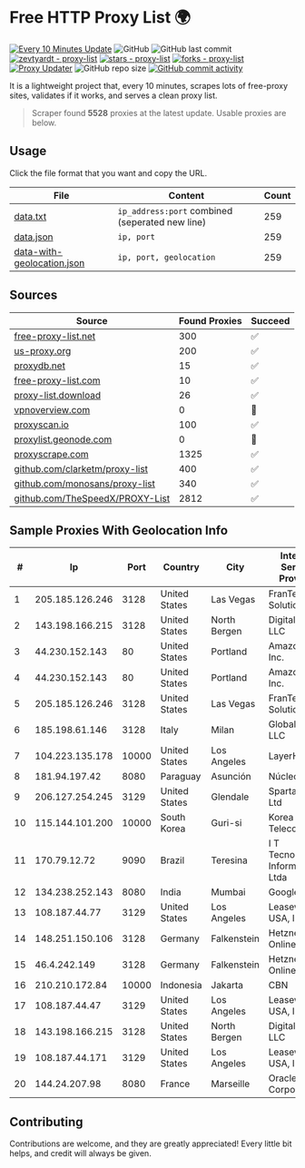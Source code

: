 
# Free HTTP Proxy List 🌍

[![Every 10 Minutes Update](https://github.com/mertguvencli/http-proxy-list/actions/workflows/main.yml/badge.svg?branch=main)](https://github.com/mertguvencli/http-proxy-list/actions/workflows/main.yml)
![GitHub](https://img.shields.io/github/license/mertguvencli/http-proxy-list)
![GitHub last commit](https://img.shields.io/github/last-commit/mertguvencli/http-proxy-list)
[![zevtyardt - proxy-list](https://img.shields.io/static/v1?label=zevtyardt&message=proxy-list&color=blue&logo=github)](https://github.com/zevtyardt/proxy-list "Go to GitHub repo")
[![stars - proxy-list](https://img.shields.io/github/stars/zevtyardt/proxy-list?style=social)](https://github.com/zevtyardt/proxy-list)
[![forks - proxy-list](https://img.shields.io/github/forks/zevtyardt/proxy-list?style=social)](https://github.com/zevtyardt/proxy-list)
[![Proxy Updater](https://github.com/zevtyardt/proxy-list/workflows/Proxy%20Updater/badge.svg)](https://github.com/zevtyardt/proxy-list/actions?query=workflow:"Proxy+Updater")
![GitHub repo size](https://img.shields.io/github/repo-size/zevtyardt/proxy-list)
[![GitHub commit activity](https://img.shields.io/github/commit-activity/m/zevtyardt/proxy-list?logo=commits)](https://github.com/zevtyardt/proxy-list/commits/main)

It is a lightweight project that, every 10 minutes, scrapes lots of free-proxy sites, validates if it works, and serves a clean proxy list.

> Scraper found **5528** proxies at the latest update. Usable proxies are below.

## Usage

Click the file format that you want and copy the URL.

|File|Content|Count|
|----|-------|-----|
|[data.txt](https://raw.githubusercontent.com/mertguvencli/http-proxy-list/main/proxy-list/data.txt)|`ip_address:port` combined (seperated new line)|259|
|[data.json](https://raw.githubusercontent.com/mertguvencli/http-proxy-list/main/proxy-list/data.json)|`ip, port`|259|
|[data-with-geolocation.json](https://raw.githubusercontent.com/mertguvencli/http-proxy-list/main/proxy-list/data-with-geolocation.json)|`ip, port, geolocation`|259|

## Sources

|Source|Found Proxies|Succeed|
|------|-------------|-------|
|[free-proxy-list.net](https://free-proxy-list.net)|300|✅|
|[us-proxy.org](https://www.us-proxy.org)|200|✅|
|[proxydb.net](http://proxydb.net)|15|✅|
|[free-proxy-list.com](https://free-proxy-list.com/?page=&port=&type%5B%5D=http&type%5B%5D=https&up_time=0&search=Search)|10|✅|
|[proxy-list.download](https://www.proxy-list.download/HTTP)|26|✅|
|[vpnoverview.com](https://vpnoverview.com/privacy/anonymous-browsing/free-proxy-servers)|0|🚫|
|[proxyscan.io](https://www.proxyscan.io)|100|✅|
|[proxylist.geonode.com](https://proxylist.geonode.com/api/proxy-list?limit=300&page=1&sort_by=lastChecked&sort_type=desc&protocols=http,https)|0|🚫|
|[proxyscrape.com](https://api.proxyscrape.com/v2/?request=displayproxies&protocol=http&timeout=10000&country=all&ssl=all&anonymity=all)|1325|✅|
|[github.com/clarketm/proxy-list](https://raw.githubusercontent.com/clarketm/proxy-list/master/proxy-list-raw.txt)|400|✅|
|[github.com/monosans/proxy-list](https://raw.githubusercontent.com/monosans/proxy-list/main/proxies/http.txt)|340|✅|
|[github.com/TheSpeedX/PROXY-List](https://raw.githubusercontent.com/TheSpeedX/PROXY-List/master/http.txt)|2812|✅|


## Sample Proxies With Geolocation Info

|#|Ip|Port|Country|City|Internet Service Provider|
|-|--|----|-------|----|-------------------------|
|1|205.185.126.246|3128|United States|Las Vegas|FranTech Solutions|
|2|143.198.166.215|3128|United States|North Bergen|DigitalOcean, LLC|
|3|44.230.152.143|80|United States|Portland|Amazon.com, Inc.|
|4|44.230.152.143|80|United States|Portland|Amazon.com, Inc.|
|5|205.185.126.246|3128|United States|Las Vegas|FranTech Solutions|
|6|185.198.61.146|3128|Italy|Milan|Global Router LLC|
|7|104.223.135.178|10000|United States|Los Angeles|LayerHost|
|8|181.94.197.42|8080|Paraguay|Asunción|Núcleo S.A.|
|9|206.127.254.245|3129|United States|Glendale|Spartan Host Ltd|
|10|115.144.101.200|10000|South Korea|Guri-si|Korea Telecom|
|11|170.79.12.72|9090|Brazil|Teresina|I T Tecnologia e Informação Ltda|
|12|134.238.252.143|8080|India|Mumbai|Google LLC|
|13|108.187.44.77|3129|United States|Los Angeles|Leaseweb USA, Inc.|
|14|148.251.150.106|3128|Germany|Falkenstein|Hetzner Online GmbH|
|15|46.4.242.149|3128|Germany|Falkenstein|Hetzner Online GmbH|
|16|210.210.172.84|10000|Indonesia|Jakarta|CBN|
|17|108.187.44.47|3129|United States|Los Angeles|Leaseweb USA, Inc.|
|18|143.198.166.215|3128|United States|North Bergen|DigitalOcean, LLC|
|19|108.187.44.171|3129|United States|Los Angeles|Leaseweb USA, Inc.|
|20|144.24.207.98|8080|France|Marseille|Oracle Corporation|



## Contributing

Contributions are welcome, and they are greatly appreciated! Every
little bit helps, and credit will always be given.

